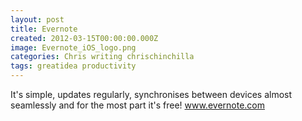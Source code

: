 ```yaml
---
layout: post
title: Evernote
created: 2012-03-15T00:00:00.000Z
image: Evernote_iOS_logo.png
categories: Chris writing chrischinchilla
tags: greatidea productivity
---
```


It's simple, updates regularly, synchronises between devices almost seamlessly and for the most part it's free! <a href="https://www.evernote.com" target="_blank">www.evernote.com</a>
